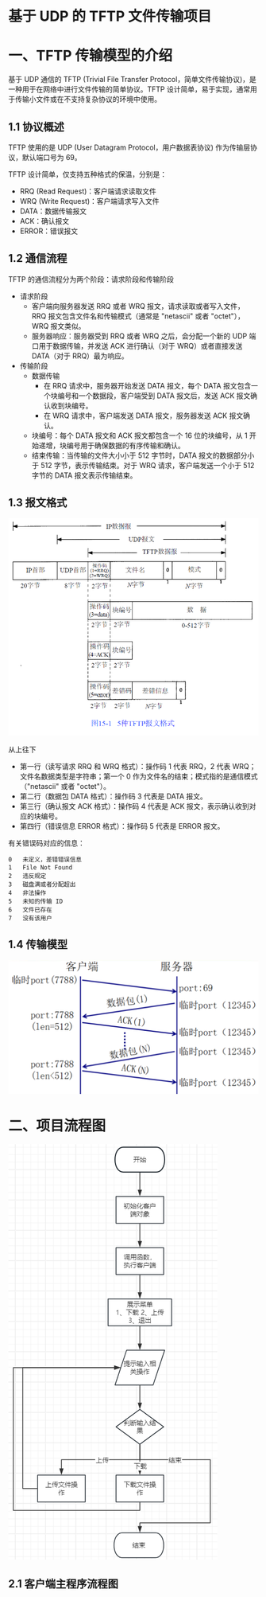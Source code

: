 <h1 style="center">基于 UDP 的 TFTP 文件传输项目</h1>

# 一、TFTP 传输模型的介绍

基于 UDP 通信的 TFTP (Trivial File Transfer Protocol，简单文件传输协议)，是一种用于在网络中进行文件传输的简单协议。TFTP 设计简单，易于实现，通常用于传输小文件或在不支持复杂协议的环境中使用。

## 1.1 协议概述

TFTP 使用的是 UDP (User Datagram Protocol，用户数据表协议) 作为传输层协议，默认端口号为 69。

TFTP 设计简单，仅支持五种格式的保温，分别是：

- RRQ (Read Request)：客户端请求读取文件
- WRQ (Write Request)：客户端请求写入文件
- DATA：数据传输报文
- ACK：确认报文
- ERROR：错误报文

## 1.2 通信流程

TFTP 的通信流程分为两个阶段：请求阶段和传输阶段

- 请求阶段
  - 客户端向服务器发送 RRQ 或者 WRQ 报文，请求读取或者写入文件，RRQ 报文包含文件名和传输模式（通常是 "netascii" 或者 "octet"），WRQ 报文类似。
  - 服务器响应：服务器受到 RRQ 或者 WRQ 之后，会分配一个新的 UDP 端口用于数据传输，并发送 ACK 进行确认（对于 WRQ）或者直接发送 DATA（对于 RRQ）最为响应。
- 传输阶段
  - 数据传输
    - 在 RRQ 请求中，服务器开始发送 DATA 报文，每个 DATA 报文包含一个块编号和一个数据段，客户端受到 DATA 报文后，发送 ACK 报文确认收到块编号。
    - 在 WRQ 请求中，客户端发送 DATA 报文，服务器发送 ACK 报文确认。
  - 块编号：每个 DATA 报文和 ACK 报文都包含一个 16 位的块编号，从 1 开始递增，块编号用于确保数据的有序传输和确认。
  - 结束传输：当传输的文件大小小于 512 字节时，DATA 报文的数据部分小于 512 字节，表示传输结束。对于 WRQ 请求，客户端发送一个小于 512 字节的 DATA 报文表示传输结束。

## 1.3 报文格式

![img1](./img/img1.png#pic_center)

从上往下

- 第一行（读写请求 RRQ 和 WRQ 格式）：操作码 1 代表 RRQ，2 代表 WRQ；文件名数据类型是字符串；第一个 0 作为文件名的结束；模式指的是通信模式（"netascii" 或者 "octet"）。
- 第二行（数据包 DATA 格式）：操作码 3 代表是 DATA 报文。
- 第三行（确认报文 ACK 格式）：操作码 4 代表是 ACK 报文，表示确认收到对应的块编号。
- 第四行（错误信息 ERROR 格式）：操作码 5 代表是 ERROR 报文。

有关错误码对应的信息：

```
0	未定义，差错错误信息
1	File Not Found
2	违反规定
3	磁盘满或者分配超出
4	非法操作
5	未知的传输 ID
6	文件已存在
7	没有该用户
```

## 1.4 传输模型

![img2](./img/img2.png#pic_center)

# 二、项目流程图

![客户端项目流程图](客户端流程图.png)

## 2.1 客户端主程序流程图
